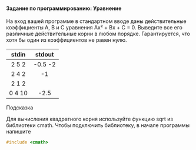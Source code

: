 #### Задание по программированию: Уравнение ####

На вход вашей программе в стандартном вводе даны действительные коэффициенты A, B и C уравнения Ax² + Bx + C = 0. Выведите все его различные действительные корни в любом порядке. Гарантируется, что хотя бы один из коэффициентов не равен нулю.

|             stdin              |             stdout             |
|:------------------------------:|:------------------------------:|
| 2 5 2                          | -0.5 -2                        |
| 2 4 2                          | -1                             |
| 2 1 2                          |                                |
| 0 4 10                         | -2.5                           |

Подсказка

Для вычисления квадратного корня используйте функцию sqrt из библиотеки cmath. Чтобы подключить библиотеку, в начале программы напишите
```objectivec
#include <cmath>
```